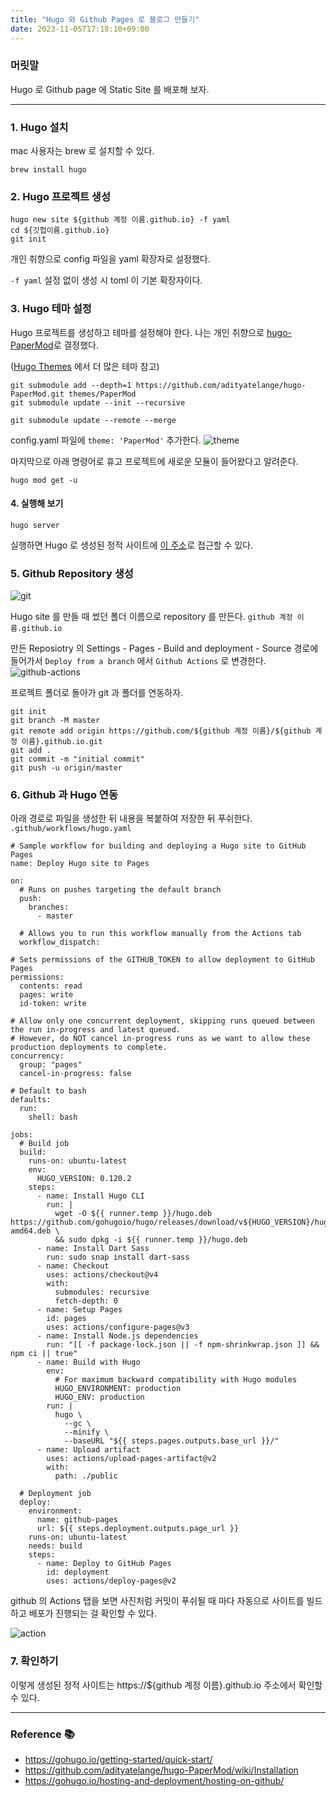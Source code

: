 ```yaml
---
title: "Hugo 와 Github Pages 로 블로그 만들기"
date: 2023-11-05T17:18:10+09:00
---
```


### 머릿말
Hugo 로 Github page 에 Static Site 를 배포해 보자.

---

### 1. Hugo 설치
mac 사용자는 brew 로 설치할 수 있다.
```
brew install hugo
```

### 2. Hugo 프로젝트 생성
```
hugo new site ${github 계정 이름.github.io} -f yaml
cd ${깃헙이름.github.io}
git init
```
개인 취향으로 config 파일을 yaml 확장자로 설정했다.

```-f yaml``` 설정 없이 생성 시 toml 이 기본 확장자이다.

### 3. Hugo 테마 설정

Hugo 프로젝트를 생성하고 테마를 설정해야 한다.
나는 개인 취향으로 [hugo-PaperMod](https://github.com/adityatelange/hugo-PaperMod)로 결정했다.

([Hugo Themes](https://themes.gohugo.io) 에서 더 많은 테마 참고)

```
git submodule add --depth=1 https://github.com/adityatelange/hugo-PaperMod.git themes/PaperMod
git submodule update --init --recursive
```

```
git submodule update --remote --merge
```

config.yaml 파일에 ```theme: 'PaperMod'``` 추가한다.
![theme](images/image.png)

마지막으로 아래 명령어로 휴고 프로젝트에 새로운 모듈이 들어왔다고 알려준다.
```
hugo mod get -u
```
#### 4. 실행해 보기
```
hugo server
```
실행하면 Hugo 로 생성된 정적 사이트에 [이 주소](http://localhost:1313)로 접근할 수 있다.


### 5. Github Repository 생성

![git](images/git.png)

Hugo site 를 만들 때 썼던 폴더 이름으로 repository 를 만든다. ```github 계정 이름.github.io```

만든 Reposiotry 의 Settings - Pages - Build and deployment - Source 경로에 들어가서 ```Deploy from a branch``` 에서 ```Github Actions``` 로 변경한다.
![github-actions](images/github-actions.png)

프로젝트 폴더로 돌아가 git 과 폴더를 연동하자.

```
git init
git branch -M master
git remote add origin https://github.com/${github 계정 이름}/${github 계정 이름}.github.io.git
git add .
git commit -m "initial commit"
git push -u origin/master
```

### 6. Github 과 Hugo 연동

아래 경로로 파일을 생성한 뒤 내용을 복붙하여 저장한 뒤 푸쉬한다.
```.github/workflows/hugo.yaml```
```
# Sample workflow for building and deploying a Hugo site to GitHub Pages
name: Deploy Hugo site to Pages

on:
  # Runs on pushes targeting the default branch
  push:
    branches:
      - master

  # Allows you to run this workflow manually from the Actions tab
  workflow_dispatch:

# Sets permissions of the GITHUB_TOKEN to allow deployment to GitHub Pages
permissions:
  contents: read
  pages: write
  id-token: write

# Allow only one concurrent deployment, skipping runs queued between the run in-progress and latest queued.
# However, do NOT cancel in-progress runs as we want to allow these production deployments to complete.
concurrency:
  group: "pages"
  cancel-in-progress: false

# Default to bash
defaults:
  run:
    shell: bash

jobs:
  # Build job
  build:
    runs-on: ubuntu-latest
    env:
      HUGO_VERSION: 0.120.2
    steps:
      - name: Install Hugo CLI
        run: |
          wget -O ${{ runner.temp }}/hugo.deb https://github.com/gohugoio/hugo/releases/download/v${HUGO_VERSION}/hugo_extended_${HUGO_VERSION}_linux-amd64.deb \
          && sudo dpkg -i ${{ runner.temp }}/hugo.deb          
      - name: Install Dart Sass
        run: sudo snap install dart-sass
      - name: Checkout
        uses: actions/checkout@v4
        with:
          submodules: recursive
          fetch-depth: 0
      - name: Setup Pages
        id: pages
        uses: actions/configure-pages@v3
      - name: Install Node.js dependencies
        run: "[[ -f package-lock.json || -f npm-shrinkwrap.json ]] && npm ci || true"
      - name: Build with Hugo
        env:
          # For maximum backward compatibility with Hugo modules
          HUGO_ENVIRONMENT: production
          HUGO_ENV: production
        run: |
          hugo \
            --gc \
            --minify \
            --baseURL "${{ steps.pages.outputs.base_url }}/"          
      - name: Upload artifact
        uses: actions/upload-pages-artifact@v2
        with:
          path: ./public

  # Deployment job
  deploy:
    environment:
      name: github-pages
      url: ${{ steps.deployment.outputs.page_url }}
    runs-on: ubuntu-latest
    needs: build
    steps:
      - name: Deploy to GitHub Pages
        id: deployment
        uses: actions/deploy-pages@v2
```

github 의 Actions 탭을 보면 사진처럼 커밋이 푸쉬될 때 마다 자동으로 사이트를 빌드하고 배포가 진행되는 걸 확인할 수 있다.

![action](images/action.png)


### 7. 확인하기
이렇게 생성된 정적 사이트는
https://${github 계정 이름}.github.io 주소에서 확인할 수 있다.


---
### Reference 📚
- https://gohugo.io/getting-started/quick-start/
- https://github.com/adityatelange/hugo-PaperMod/wiki/Installation
- https://gohugo.io/hosting-and-deployment/hosting-on-github/